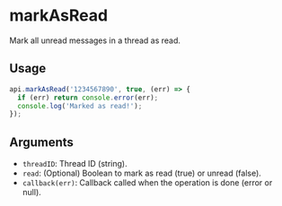 # markAsRead

Mark all unread messages in a thread as read.

## Usage
```js
api.markAsRead('1234567890', true, (err) => {
  if (err) return console.error(err);
  console.log('Marked as read!');
});
```

## Arguments
- `threadID`: Thread ID (string).
- `read`: (Optional) Boolean to mark as read (true) or unread (false).
- `callback(err)`: Callback called when the operation is done (error or null).
